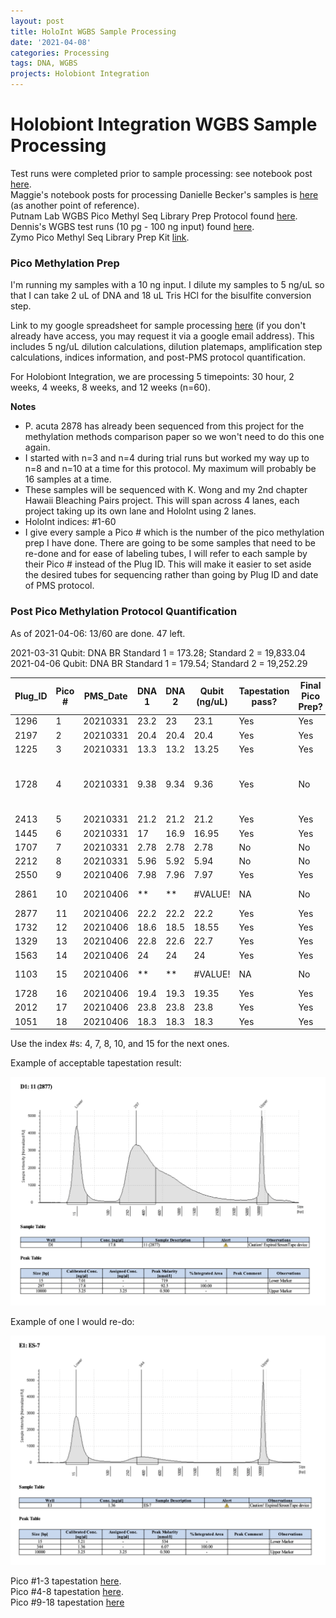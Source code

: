 ```yaml
---
layout: post
title: HoloInt WGBS Sample Processing
date: '2021-04-08'
categories: Processing
tags: DNA, WGBS
projects: Holobiont Integration
---
```


# Holobiont Integration WGBS Sample Processing

Test runs were completed prior to sample processing: see notebook post [here](https://github.com/emmastrand/EmmaStrand_Notebook/blob/master/_posts/2020-10-21-WGBS-Pico-Methyl-Seq-Test-Run.md).    
Maggie's notebook posts for processing Danielle Becker's samples is [here](https://github.com/meschedl/MESPutnam_Open_Lab_Notebook/blob/master/_posts/2020-09-24-Danielle-WGBS.md) (as another point of reference).    
Putnam Lab WGBS Pico Methyl Seq Library Prep Protocol found [here](https://github.com/meschedl/MESPutnam_Open_Lab_Notebook/blob/master/_posts/2020-09-18-WGBS-PMS-protocol.md).  
Dennis's WGBS test runs (10 pg - 100 ng input) found [here](https://github.com/dconetta/DAC_Putnam_Lab_Notebook/blob/master/_posts/2019-08-15-PMS-Input-Conc-Tests.md).  
Zymo Pico Methyl Seq Library Prep Kit [link](https://www.zymoresearch.com/products/pico-methyl-seq-library-prep-kit).

### Pico Methylation Prep
I'm running my samples with a 10 ng input. I dilute my samples to 5 ng/uL so that I can take 2 uL of DNA and 18 uL Tris HCl for the bisulfite conversion step.   

Link to my google spreadsheet for sample processing [here](https://docs.google.com/spreadsheets/d/1lWT0KRO5x9RFflYMF9Jnk5lsGCo0k3_A98ZsyKd4kks/edit#gid=978992575) (if you don't already have access, you may request it via a google email address). This includes 5 ng/uL dilution calculations, dilution platemaps, amplification step calculations, indices information, and post-PMS protocol quantification.

For Holobiont Integration, we are processing 5 timepoints: 30 hour, 2 weeks, 4 weeks, 8 weeks, and 12 weeks (n=60).

**Notes**  
- P. acuta 2878 has already been sequenced from this project for the methylation methods comparison paper so we won't need to do this one again.  
- I started with n=3 and n=4 during trial runs but worked my way up to n=8 and n=10 at a time for this protocol. My maximum will probably be 16 samples at a time.  
- These samples will be sequenced with K. Wong and my 2nd chapter Hawaii Bleaching Pairs project. This will span across 4 lanes, each project taking up its own lane and HoloInt using 2 lanes.  
- HoloInt indices: #1-60  
- I give every sample a Pico # which is the number of the pico methylation prep I have done. There are going to be some samples that need to be re-done and for ease of labeling tubes, I will refer to each sample by their Pico # instead of the Plug ID. This will make it easier to set aside the desired tubes for sequencing rather than going by Plug ID and date of PMS protocol.

### Post Pico Methylation Protocol Quantification

As of 2021-04-06: 13/60 are done. 47 left. 

2021-03-31 Qubit: DNA BR Standard 1 = 173.28; Standard 2 = 19,833.04  
2021-04-06 Qubit: DNA BR Standard 1 = 179.54; Standard 2 = 19,252.29

| Plug_ID 	| Pico # 	| PMS_Date 	| DNA 1 	| DNA 2 	| Qubit (ng/uL) 	| Tapestation pass? 	| Final Pico Prep? 	| Notes                               	|
|---------	|--------	|----------	|-------	|-------	|---------------	|-------------------	|------------------	|-------------------------------------	|
| 1296    	| 1      	| 20210331 	| 23.2  	| 23    	| 23.1          	| Yes               	| Yes              	|                                     	|
| 2197    	| 2      	| 20210331 	| 20.4  	| 20.4  	| 20.4          	| Yes               	| Yes              	|                                     	|
| 1225    	| 3      	| 20210331 	| 13.3  	| 13.2  	| 13.25         	| Yes               	| Yes              	|                                     	|
| 1728    	| 4      	| 20210331 	| 9.38  	| 9.34  	| 9.36          	| Yes               	| No               	| Wrong 1728 original extraction tube 	|
| 2413    	| 5      	| 20210331 	| 21.2  	| 21.2  	| 21.2          	| Yes               	| Yes              	|                                     	|
| 1445    	| 6      	| 20210331 	| 17    	| 16.9  	| 16.95         	| Yes               	| Yes              	|                                     	|
| 1707    	| 7      	| 20210331 	| 2.78  	| 2.78  	| 2.78          	| No                	| No               	|                                     	|
| 2212    	| 8      	| 20210331 	| 5.96  	| 5.92  	| 5.94          	| No                	| No               	|                                     	|
| 2550    	| 9      	| 20210406 	| 7.98  	| 7.96  	| 7.97          	| Yes                	| Yes              	|            	|
| 2861    	| 10     	| 20210406 	| **    	| **    	| #VALUE!       	| NA                	| No               	| DNA too low                         	|
| 2877    	| 11     	| 20210406 	| 22.2  	| 22.2  	| 22.2          	| Yes               	| Yes              	|                                     	|
| 1732    	| 12     	| 20210406 	| 18.6  	| 18.5  	| 18.55         	| Yes               	| Yes              	|                                     	|
| 1329    	| 13     	| 20210406 	| 22.8  	| 22.6  	| 22.7          	| Yes               	| Yes              	|                                     	|
| 1563    	| 14     	| 20210406 	| 24    	| 24    	| 24            	| Yes               	| Yes              	|                                     	|
| 1103    	| 15     	| 20210406 	| **    	| **    	| #VALUE!       	| NA                	| No               	| DNA too low                         	|
| 1728    	| 16     	| 20210406 	| 19.4  	| 19.3  	| 19.35         	| Yes               	| Yes              	|                                     	|
| 2012    	| 17     	| 20210406 	| 23.8  	| 23.8  	| 23.8          	| Yes               	| Yes              	|                                     	|
| 1051    	| 18     	| 20210406 	| 18.3  	| 18.3  	| 18.3          	| Yes               	| Yes              	|                                     	| |

Use the index #s: 4, 7, 8, 10, and 15 for the next ones.


Example of acceptable tapestation result:  

![goodtape](https://github.com/emmastrand/EmmaStrand_Notebook/blob/master/images/WGBS-good-tapestation.png?raw=true)

Example of one I would re-do:  

![badtape](https://github.com/emmastrand/EmmaStrand_Notebook/blob/master/images/WGBS-bad-tapestation.png?raw=true)

Pico #1-3 tapestation [here](https://github.com/emmastrand/EmmaStrand_Notebook/blob/master/TapeStation/2021-04-01%20-%2015.23.20.pdf).  
Pico #4-8 tapestation [here](https://github.com/emmastrand/EmmaStrand_Notebook/blob/master/TapeStation/2021-04-01%20-%2015.49.25.pdf).  
Pico #9-18 tapestation [here](https://github.com/emmastrand/EmmaStrand_Notebook/blob/master/TapeStation/2021-04-06%20-%2015.16.45.pdf)  
